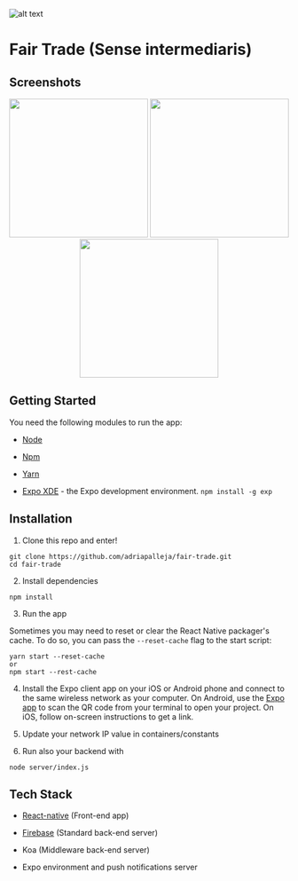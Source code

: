 ![alt text](https://raw.githubusercontent.com/adriapalleja/fair-trade/master/app_icon.png)
# Fair Trade (Sense intermediaris)

## Screenshots

<div align="center">
     <img width= "250px" src="https://raw.githubusercontent.com/adriapalleja/fair-trade/master/screenshots/screenshot_1.png"></img>
     <img width= "250px" src="https://raw.githubusercontent.com/adriapalleja/fair-trade/master/screenshots/screenshot_2.png"></img>
     <img width= "250px" src="https://raw.githubusercontent.com/adriapalleja/fair-trade/master/screenshots/screenshot_3.png"></img>
</div>

## Getting Started

You need the following modules to run the app:

* [Node](https://nodejs.org)

* [Npm](https://www.npmjs.com)

* [Yarn](https://yarnpkg.com)

* [Expo XDE](https://www.expo.io) - the Expo development environment.
  ```npm install -g exp```

## Installation

1. Clone this repo and enter!

```
git clone https://github.com/adriapalleja/fair-trade.git
cd fair-trade
```

2. Install dependencies

```
npm install
```

3. Run the app

Sometimes you may need to reset or clear the React Native packager's cache. To do so, you can pass the `--reset-cache` flag to the start script:

```
yarn start --reset-cache
or
npm start --rest-cache
```
4. Install the Expo client app on your iOS or Android phone and connect to the same wireless network as your computer. On Android, use the [Expo app](https://expo.io) to scan the QR code from your terminal to open your project. On iOS, follow on-screen instructions to get a link.

5. Update your network IP value in containers/constants

6. Run also your backend with 

```
node server/index.js
```

## Tech Stack

* [React-native](https://facebook.github.io/react-native) (Front-end app)

* [Firebase](https://firebase.google.com) (Standard back-end server)

* Koa (Middleware back-end server)

* Expo environment and push notifications server
